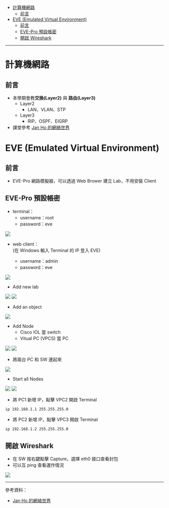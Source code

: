 * [計算機網路]()
    - [前言]()
* [EVE (Emulated Virtual Environment)]()
    - [前言]()
    - [EVE-Pro 預設帳密]()
    - [開啟 Wireshark]()
---
# 計算機網路
## 前言
* 本學期會教**交換(Layer2)** 與 **路由(Layer3)**
    - Layer2
        - LAN、VLAN、STP
    - Layer3
        - RIP、OSPF、EIGRP
* 課堂參考 [Jan Ho 的網絡世界](https://www.jannet.hk/zh-Hant/)
# EVE (Emulated Virtual Environment)
## 前言
* EVE-Pro 網路模擬器，可以透過 Web Brower 建立 Lab，不用安裝 Client

## EVE-Pro 預設帳密
* terminal：
    - username：root
    - password：eve

![](Image/W1-20200916/terminal.PNG)

* web client： \
(在 Windows 輸入 Terminal 的 IP 登入 EVE)

    - username：admin
    - password：eve

![](Image/W1-20200916/Login.PNG)

* Add new lab

![](Image/W1-20200916/addnewlab-2.PNG)
![](Image/W1-20200916/name.PNG)

* Add an object

![](Image/W1-20200916/function.png)

* Add Node
    - Cisco IOL 當 switch
    - Vitual PC (VPCS) 當 PC

![](Image/W1-20200916/SW.PNG)
![](Image/W1-20200916/PC.PNG)

* 將兩台 PC 和 SW 連起來

![](Image/W1-20200916/switch.PNG)

* Start all Nodes

![](Image/W1-20200916/start.png)
![](Image/W1-20200916/startswitch.PNG)

* 將 PC1 新增 IP，點擊 VPC2 開啟 Terminal
```sh
ip 192.168.1.1 255.255.255.0
```
* 將 PC2 新增 IP，點擊 VPC3 開啟 Terminal
```sh
ip 192.168.1.2 255.255.255.0
```
## 開啟 Wireshark
* 在 SW 按右鍵點擊 Capture，選擇 eth0 接口查看封包
* 可以互 ping 查看運作情況

![](Image/W1-20200916/test1.PNG)

---
參考資料：
- [Jan Ho 的網絡世界](https://www.jannet.hk/zh-Hant/)